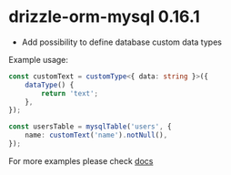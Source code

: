 # drizzle-orm-mysql 0.16.1

- Add possibility to define database custom data types

Example usage:

```typescript
const customText = customType<{ data: string }>({
	dataType() {
		return 'text';
	},
});

const usersTable = mysqlTable('users', {
	name: customText('name').notNull(),
});
```

 For more examples please check [docs](https://github.com/drizzle-team/drizzle-orm/blob/main/docs/custom-types.lite.md)